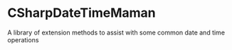 # CSharpDateTimeMaman
A library of extension methods to assist with some common date and time operations
